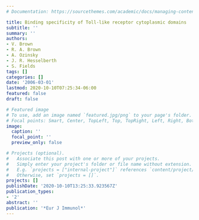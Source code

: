 ```yaml
---
# Documentation: https://sourcethemes.com/academic/docs/managing-content/

title: Binding specificity of Toll-like receptor cytoplasmic domains
subtitle: ''
summary: ''
authors:
- V. Brown
- R. A. Brown
- A. Ozinsky
- J. R. Hesselberth
- S. Fields
tags: []
categories: []
date: '2006-03-01'
lastmod: 2020-10-10T07:25:34-06:00
featured: false
draft: false

# Featured image
# To use, add an image named `featured.jpg/png` to your page's folder.
# Focal points: Smart, Center, TopLeft, Top, TopRight, Left, Right, BottomLeft, Bottom, BottomRight.
image:
  caption: ''
  focal_point: ''
  preview_only: false

# Projects (optional).
#   Associate this post with one or more of your projects.
#   Simply enter your project's folder or file name without extension.
#   E.g. `projects = ["internal-project"]` references `content/project/deep-learning/index.md`.
#   Otherwise, set `projects = []`.
projects: []
publishDate: '2020-10-10T13:25:33.923567Z'
publication_types:
- '2'
abstract: ''
publication: '*Eur J Immunol*'
---
```

